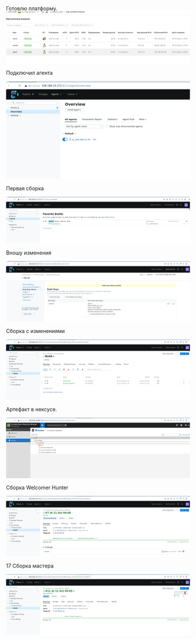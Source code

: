 Готовлю платформу. 
![6cffec85228d5163986547c1b1457f00.png](../_resources/6cffec85228d5163986547c1b1457f00.png)

Подключил агента

![1e0f4aaf17d390449fd911ca6b98af21.png](../_resources/1e0f4aaf17d390449fd911ca6b98af21.png)


Первая сборка 

![9dd8ca56be5983853b2262d2f27dcba0.png](../_resources/9dd8ca56be5983853b2262d2f27dcba0.png)

Вношу изменения

![9b9132bd2d1e7245e58a52bfcf470900.png](../_resources/9b9132bd2d1e7245e58a52bfcf470900.png)

Сборка с изменениями 

![1e0b41b1d5fb8b7ac67a3315b454ea87.png](../_resources/1e0b41b1d5fb8b7ac67a3315b454ea87.png)

Артефакт в нексусе.

![23d1994b08f0ec6677eb913c33268bfd.png](../_resources/23d1994b08f0ec6677eb913c33268bfd.png)

Сборка Welcomer Hunter 

![343570db00b96b2ab27c0d5a075c6af8.png](../_resources/343570db00b96b2ab27c0d5a075c6af8.png)

17 Сборка мастера

![d8c256eb705457c622bc110066c4c4e3.png](../_resources/d8c256eb705457c622bc110066c4c4e3.png)



